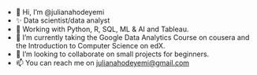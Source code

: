 - 👋 Hi, I’m @julianahodeyemi
- ✨ Data scientist/data analyst
- 👀 Working with Python, R, SQL, ML & AI and Tableau.
- 🌱 I’m currently taking the Google Data Analytics Course on cousera and the Introduction to Computer Science on edX.
- 💞️ I’m looking to collaborate on small projects for beginners.
- 📫 You can reach me on julianahodeyemi@gmail.com

<!---
julianahodeyemi/julianahodeyemi is a ✨ special ✨ repository because its `README.md` (this file) appears on your GitHub profile.
You can click the Preview link to take a look at your changes.
--->
